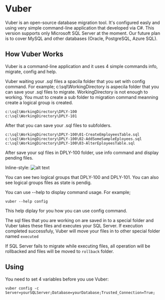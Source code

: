 # Vuber

Vuber is an open-source database migration tool. It's configured easly 
and using very simple command-line application that developed via C#. 
This version supports only Microsoft SQL Server at the moment. Our future 
plan is to cover MySQL and other databases (Oracle, PostgreSQL, Azure SQL).

## How Vuber Works

Vuber is a command-line application and it uses 4 simple commands
info, migrate, config and help.

Vuber waiting your .sql files a spacila folder that you set with config
command. For example; c:\sql\WorkingDirectory is aspecila folder that
you can save your .sql files to migrate. WorkingDirectory is not enough
to working. You must to create a sub folder to migration command meanning
create a logical group is created.

	c:\sql\WorkingDirectory\DPLY-100
	c:\sql\WorkingDirectory\DPLY-101

After that you can save your .sql files to subfolders.

	c:\sql\WorkingDirectory\DPLY-100\01-CreateEmployeesTable.sql
	c:\sql\WorkingDirectory\DPLY-100\02-AddSomeSampleEployees.sql
	c:\sql\WorkingDirectory\DPLY-100\03-AlterEployeesTable.sql
									
After save your sql files in DPLY-100 folder, use info command and display
pending files.

Inline-style: 
![alt text](https://github.com/kkaradag2/vuber/images/info01.png "Display pendig files")


 You can see two logical groups that DPLY-100 and DPLY-101. You can also see
 logical groups files as state is pendig.  


You can use --help to display command usage. For example;

	vuber --help config

This help diplay for you how you can use config command.



The sql files that you are working on are saved in to a special folder 
and Vuber takes these files and executes your SQL Server. If execution 
completed successfuly, Vuber will move your files in to other special 
folder named `executed`

If SQL Server fails to migrate while executing files, all operation 
will be rollbacked and files will be moved to `rollback` folder. 

## Using

You need to set 4 variables before you use Vuber:

    vuber config -c Server=yourSQLServer;Database=yourDatabase;Trusted_Connection=True;

